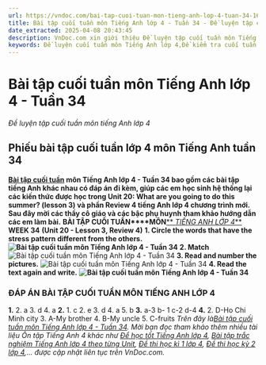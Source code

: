 ```yaml
---
url: https://vndoc.com/bai-tap-cuoi-tuan-mon-tieng-anh-lop-4-tuan-34-167494
title: Bài tập cuối tuần môn Tiếng Anh lớp 4 - Tuần 34 - Đề luyện tập cuối tuần môn tiếng Anh lớp 4 - VnDoc.com
date_extracted: 2025-04-08 20:43:45
description: VnDoc.com xin giới thiệu Đề luyện tập cuối tuần môn Tiếng Anh lớp 4 tuần 34 với các dạng bài tập khác nhau, đi kèm đáp án giúp các em học sinh ôn tập các kiến thức được học trong Lesson 3 Unit 20: What are you going to do this summer? và phần Review 4 tiếng Anh lớp 4 chương trình mới.
keywords: Đề luyện cuối tuần môn Tiếng Anh lớp 4,Đề kiểm tra cuối tuần môn tiếng anh lớp 4 tuần 34,Bài tập cuối tuần môn Tiếng anh lớp 4,giải bài tập tiếng anh 4,bài tập tiếng anh lớp 4 unit 20,bài tập tiếng anh lớp 4,bài tập cuối tuần lớp 4 môn tiếng anh,đáp án bài tập cuối tuần lớp 4 môn tiếng anh,bài tập cuối tuần lớp 4 môn tiếng anh tuần 34,bài tập tiếng anh lớp 4 unit 20,tiếng anh lớp 4 review 4
---
```


# Bài tập cuối tuần môn Tiếng Anh lớp 4 - Tuần 34
 _Đề luyện tập cuối tuần môn tiếng Anh lớp 4_
## Phiếu bài tập cuối tuần lớp 4 môn Tiếng Anh tuần 34
**[Bài tập cuối tuần](<https://vndoc.com/bai-tap-cuoi-tuan-tieng-anh-lop4>) môn Tiếng Anh lớp 4 - Tuần 34 bao gồm các bài tập tiếng Anh khác nhau có đáp án đi kèm, giúp các em học sinh hệ thống lại các kiến thức được học trong Unit 20: What are you going to do this summer? \(lesson 3\) và phần Review 4 tiếng Anh lớp 4 chương trình mới. Sau đây mời các thầy cô giáo và các bậc phụ huynh tham khảo hướng dẫn các em làm bài.**
**BÀI TẬP CUỐI TUẦN****MÔN**[** _TIẾNG ANH LỚP 4_**](<https://vndoc.com/tieng-anh-lop-4>)
**WEEK 34**
**\(Unit 20 - Lesson 3, Review 4\)**
**1\. Circle the words that have the stress pattern different from the others.**
**![Bài tập cuối tuần môn Tiếng Anh lớp 4 - Tuần 34](https://i.vdoc.vn/data/image/2019/03/25/bai-tap-cuoi-tuan-mon-tieng-anh-lop-4-tuan-34-1.jpg)**
**2\. Match**
![Bài tập cuối tuần môn Tiếng Anh lớp 4 - Tuần 34](https://i.vdoc.vn/data/image/2019/03/25/bai-tap-cuoi-tuan-mon-tieng-anh-lop-4-tuan-34-4.jpg)
**3\. Read and number the pictures.**
![Bài tập cuối tuần môn Tiếng Anh lớp 4 - Tuần 34](https://i.vdoc.vn/data/image/2019/03/25/bai-tap-cuoi-tuan-mon-tieng-anh-lop-4-tuan-34-3.jpg)
**4\. Read the text again and write.**
**![Bài tập cuối tuần môn Tiếng Anh lớp 4 - Tuần 34](https://i.vdoc.vn/data/image/2019/03/25/bai-tap-cuoi-tuan-mon-tieng-anh-lop-4-tuan-34-4.jpg)**
### ĐÁP ÁN BÀI TẬP CUỐI TUẦN MÔN TIẾNG ANH LỚP 4
**1.**
2\. a 3. d 4. a
**2.**
1\. c 2. e 3. d 4. a 5. b
**3.**
a-3 b- 1 c-2 d-4
**4.**
2\. D-Ho Chi Minh city
3\. A-My brother
4\. B-My uncle
5\. C-fruits
 _Trên đây là[Bài tập cuối tuần môn Tiếng Anh lớp 4 - Tuần 34](<https://vndoc.com/bai-tap-cuoi-tuan-mon-tieng-anh-lop-4-tuan-34-167494>). Mời bạn đọc tham khảo thêm nhiều tài liệu Ôn tập Tiếng Anh 4 khác như [_Để học tốt Tiếng Anh lớp 4_](<https://vndoc.com/tieng-anh-lop4>), [_Bài tập trắc nghiệm Tiếng Anh lớp 4 theo từng Unit_](<https://vndoc.com/test-tieng-anh-lop4>), [_Đề thi học kì 1 lớp 4_](<https://vndoc.com/de-thi-hoc-ki-1-lop4>), [_Đề thi học kỳ 2 lớp 4_](<https://vndoc.com/de-thi-hoc-ki-2-lop4>),... được cập nhật liên tục trên VnDoc.com._

